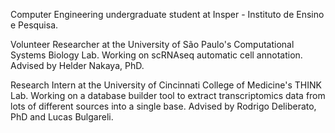 Computer Engineering undergraduate student at Insper - Instituto de Ensino e Pesquisa.

Volunteer Researcher at the University of São Paulo's Computational Systems Biology Lab. Working on scRNAseq automatic cell annotation. Advised by Helder Nakaya, PhD.

Research Intern at the University of Cincinnati College of Medicine's THINK Lab. Working on a database builder tool to extract transcriptomics data from lots of different sources into a single base. Advised by Rodrigo Deliberato, PhD and Lucas Bulgareli.


<!--
![](cool_gene_wallpaper.png)
**victorlga/victorlga** is a ✨ _special_ ✨ repository because its `README.md` (this file) appears on your GitHub profile.

Here are some ideas to get you started:

- 🔭 I’m currently working on ...
- 🌱 I’m currently learning ...
- 👯 I’m looking to collaborate on ...
- 🤔 I’m looking for help with ...
- 💬 Ask me about ...
- 📫 How to reach me: ...
- 😄 Pronouns: ...
- ⚡ Fun fact: ...
-->
